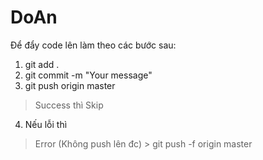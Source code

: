 # DoAn
Để đẩy code lên làm theo các bước sau:
1. git add .
2. git commit -m "Your message"
3. git push origin master
> Success thì Skip
4. Nếu lỗi thì
> Error (Không push lên đc) > git push -f origin master
